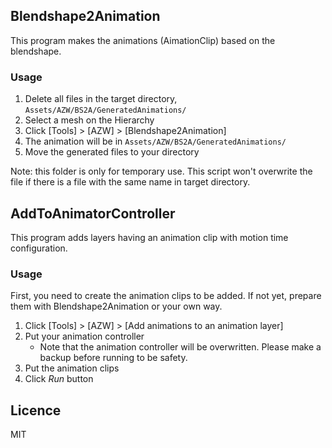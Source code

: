 ## Blendshape2Animation

This program makes the animations (AimationClip) based on the blendshape.

### Usage
1. Delete all files in the target directory, `Assets/AZW/BS2A/GeneratedAnimations/`
1. Select a mesh on the Hierarchy
1. Click [Tools] > [AZW] > [Blendshape2Animation]
1. The animation will be in `Assets/AZW/BS2A/GeneratedAnimations/`
1. Move the generated files to your directory

Note: this folder is only for temporary use. This script won't overwrite the file if there is a file with the same name in target directory.

## AddToAnimatorController

This program adds layers having an animation clip with motion time configuration.

### Usage
First, you need to create the animation clips to be added.
If not yet, prepare them with Blendshape2Animation or your own way.

1. Click [Tools] > [AZW] > [Add animations to an animation layer]
1. Put your animation controller
    - Note that the animation controller will be overwritten. Please make a backup before running to be safety.
1. Put the animation clips
1. Click *Run* button

## Licence
MIT
